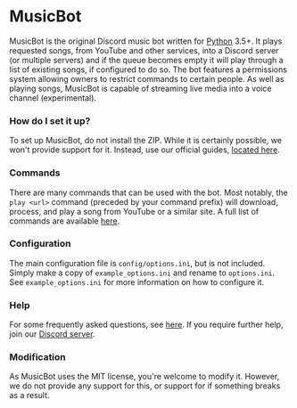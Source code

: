 # MusicBot

MusicBot is the original Discord music bot written for [Python](https://www.python.org "Python homepage") 3.5+. It plays requested songs, from YouTube and other services, into a Discord server (or multiple servers) and if the queue becomes empty it will play through a list of existing songs, if configured to do so. The bot features a permissions system allowing owners to restrict commands to certain people. As well as playing songs, MusicBot is capable of streaming live media into a voice channel (experimental).

### How do I set it up?

To set up MusicBot, do not install the ZIP. While it is certainly possible, we won't provide support for it. Instead, use our official guides, [located here](https://github.com/Just-Some-Bots/MusicBot/wiki).

### Commands

There are many commands that can be used with the bot. Most notably, the `play <url>` command (preceded by your command prefix) will download, process, and play a song from YouTube or a similar site. A full list of commands are available [here](https://github.com/SexualRhinoceros/MusicBot/wiki/Commands-list "Commands list").

### Configuration

The main configuration file is `config/options.ini`, but is not included. Simply make a copy of `example_options.ini` and rename to `options.ini`. See `example_options.ini` for more information on how to configure it.

### Help

For some frequently asked questions, see [here](https://github.com/SexualRhinoceros/MusicBot/wiki/FAQ "Wiki"). If you require further help, join our [Discord server](https://discord.gg/bots).

### Modification

As MusicBot uses the MIT license, you're welcome to modify it. However, we do not provide any support for this, or support for if something breaks as a result.
